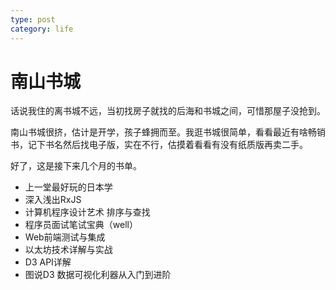 ```yaml
---
type: post
category: life
---
```

# 南山书城

话说我住的离书城不远，当初找房子就找的后海和书城之间，可惜那屋子没抢到。

南山书城很挤，估计是开学，孩子蜂拥而至。我逛书城很简单，看看最近有啥畅销书，记下书名然后找电子版，实在不行，估摸着看看有没有纸质版再卖二手。

好了，这是接下来几个月的书单。

+ 上一堂最好玩的日本学
+ 深入浅出RxJS
+ 计算机程序设计艺术 排序与查找
+ 程序员面试笔试宝典（well）
+ Web前端测试与集成
+ 以太坊技术详解与实战
+ D3 API详解
+ 图说D3 数据可视化利器从入门到进阶
